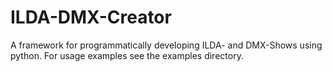 # ILDA-DMX-Creator

A framework for programmatically developing ILDA- and DMX-Shows using python. For usage examples see the examples directory.
